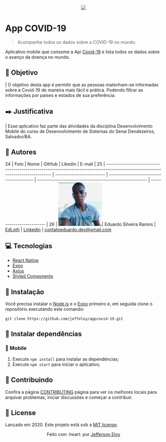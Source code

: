 <p align="center">
   <img src="../Doc/git.png" width="150"/>
</p>

# App COVID-19

> Acompanhe todos os dados sobre a COVID-19 no mundo.



Aplicativo mobile que consome a Api [Covid-19](https://covid19-brazil-api.now.sh) e lista todos os dados sobre o avanço da doença no mundo.

<!-- <p align="center">
  <img align="center" src="./.github/devflix.gif" alt="Web-Signin" border="0">
</p> -->

## :nazar_amulet: Objetivo

| O objetivo desta app é permitir que as pessoas matenham-se informadas sobre a Covid-19 de maneira mais fácil e prática. Podendo filtrar as informações por países e estados de sua preferência.

## :black_nib: Justificativa

| Esse aplicativo faz parte das atividades da disciplina Desenvolvimento Mobile do curso de Desenvolvimento de Sistemas do Senai Dendezeiros, Salvador/BA.

## :medal_sports:  **Autores**


 
24
| Foto                                                                                                                             | Nome                      | GitHub                                   | Likedin                                                 | E-mail                    |
25
| -------------------------------------------------------------------------------------------------------------------------------- | ------------------------- | ---------------------------------------- | ------------------------------------------------------- | ------------------------- |
26
| <img src="./Doc/Eduardo.jpg"  >| Eduardo Silveira Ramos | [EdLoth](https://github.com/EdLoth) | [Linkedin](https://www.linkedin.com/in/eduardo-ramos-31413b1a2/) | contatoeduardo.dev@gmail.com

## :computer: Tecnologias

- [React Native](https://facebook.github.io/react-native/)
- [Expo](https://docs.expo.io)
- [Axios](https://github.com/axios/axios)
- [Styled Components](https://styled-components.com)

## :construction_worker: Instalação

Você precisa instalar o [Node.js](https://nodejs.org/en/download/) e o [Expo](https://docs.expo.io) primeiro e, em seguida clone o repositório executando este comando:

```
git clone https://github.com/jeffeloy/appcovid-19.git
```

## :wrench: Instalar dependências

### :iphone: Mobile

1. Execute `npm install` para instalar as dependências;
2. Execute `npm start` para iniciar o aplicativo;

<!-- ## :gear: Arquitetura do App

Uma amostra de como as tecnologias estão se relacionando no DevFlix.

![](./.github/arquitetura.jpeg)

Foi utilizado o React Native para desenvolver a estrutura do app, e através da biblioteca axios consumimos a api do Youtube que nos retorna os vídeos desejados. -->

## :handshake: Contribuindo

Confira a página [CONTRIBUTING](https://github.com/jeffeloy/appcovid-19/blob/master/CONTRIBUTING.md) página para ver os melhores locais para arquivar problemas, iniciar discussões e começar a contribuir.

## :open_book: License

Lançado em 2020.
Este projeto está sob a [MIT license](https://github.com/jeffeloy/appcovid-19/blob/master/LICENSE).

<p align="center">
    Feito com :heart: por <a href="https://github.com/jeffeloy">Jefferson Eloy</a>
</p>

<!-- Markdown link & img dfn's -->

[github-stars]: https://img.shields.io/github/stars/jeffeloy/ecoleta?logoColor=0f7778&style=social
[npm-license]: https://img.shields.io/npm/l/express?color=0f7778&style=plastic
[npm-version]: https://img.shields.io/npm/v/npm?color=333333&style=plastic
[code-size]: https://img.shields.io/github/languages/code-size/jeffeloy/devflix?color=0f7778&style=plastic
